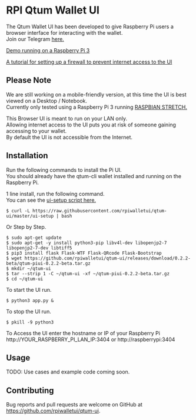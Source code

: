 # RPI Qtum Wallet UI

The Qtum Wallet UI has been developed to give Raspberry Pi users a browser interface for interacting with the wallet.  
Join our Telegram [here.](https://t.me/joinchat/FvYLc1FTsk6qg_wuN9WF8A)

[Demo running on a Raspberry Pi 3](http://110.145.75.228:5000/)  

[A tutorial for setting up a firewall to prevent internet access to the UI](https://steemit.com/qtum/@trevsadev/raspberry-pi-3-firewall-tutorial-for-the-qtum-pi-user-interface-https-github-com-rpiwalletui-qtum-ui-releases)
## Please Note  
We are still working on a mobile-friendly version, at this time the UI is best viewed on a Desktop / Notebook.  
Currently only tested using a Raspberry Pi 3 running [RASPBIAN STRETCH.](https://www.raspberrypi.org/downloads/raspbian/)

This Browser UI is meant to run on your LAN only.  
Allowing internet access to the UI puts you at risk of someone gaining accessing to your wallet.  
By default the UI is not accessible from the Internet.  

## Installation  
Run the following commands to install the Pi UI.  
You should already have the qtum-cli wallet installed and running on the Raspberry Pi.   

1 line install, run the following command.  
You can see the [ui-setup script here.](https://github.com/rpiwalletui/qtum-ui/blob/master/ui-setup)  
```
$ curl -L https://raw.githubusercontent.com/rpiwalletui/qtum-ui/master/ui-setup | bash
```
Or Step by Step.
```
$ sudo apt-get update
$ sudo apt-get -y install python3-pip libv4l-dev libopenjp2-7 libopenjp2-7-dev libtiff5
$ pip3 install flask Flask-WTF Flask-QRcode Flask-Bootstrap
$ wget https://github.com/rpiwalletui/qtum-ui/releases/download/0.2.2-beta/qtum-piui-0.2.2-beta.tar.gz
$ mkdir ~/qtum-ui  
$ tar --strip 1 -C ~/qtum-ui -xf ~/qtum-piui-0.2.2-beta.tar.gz  
$ cd ~/qtum-ui
```
To start the UI run.  
```
$ python3 app.py &
```  
To stop the UI run.
```
$ pkill -9 python3
```
To Access the UI enter the hostname or IP of your Raspberry Pi  
http://YOUR_RASPBERRY_PI_LAN_IP:3404 or http://raspberrypi:3404

## Usage

TODO: Use cases and example code coming soon.  

## Contributing

Bug reports and pull requests are welcome on GitHub at https://github.com/rpiwalletui/qtum-ui.  
